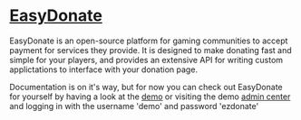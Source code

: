 [EasyDonate](http://easydonate.tk)
=================

EasyDonate is an open-source platform for gaming communities to
accept payment for services they provide.  It is designed to make
donating fast and simple for your players, and provides an extensive
API for writing custom applictations to interface with your donation
page.

Documentation is on it's way, but for now you can check out EasyDonate
for yourself by having a look at the [demo](http://demo.easydonate.tk/) 
or visiting the demo [admin center](http://demo.easydonate.tk/admin) and
logging in with the username 'demo' and password 'ezdonate'